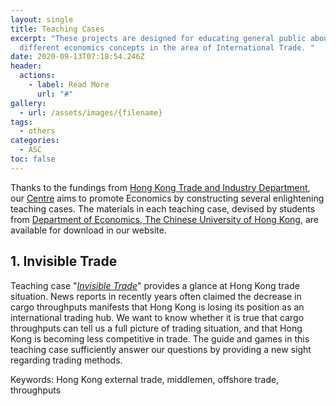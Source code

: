 ```yaml
---
layout: single
title: Teaching Cases
excerpt: "These projects are designed for educating general public about
  different economics concepts in the area of International Trade. "
date: 2020-09-13T07:18:54.246Z
header:
  actions:
    - label: Read More
      url: "#"
gallery:
  - url: /assets/images/{filename}
tags:
  - others
categories:
  - ASC
toc: false
---
```

Thanks to the fundings from [Hong Kong Trade and Industry Department](https://www.tid.gov.hk), our [Centre](https://erc.cuhk.edu.hk/asc/) aims to promote Economics by constructing several enlightening teaching cases. The materials in each teaching case, devised by students from [Department of Economics, The Chinese University of Hong Kong](http://www.econ.cuhk.edu.hk/econ/en-gb/), are available for download in our website. 

## 1. Invisible Trade

Teaching case "*[Invisible Trade](https://erc.cuhk.edu.hk/apec%20study%20centre/human%20capital%20development/invisible-trade/)*" provides a glance at Hong Kong trade situation. News reports in recently years often claimed the decrease in cargo throughputs manifests that Hong Kong is losing its position as an international trading hub. We want to know whether it is true that cargo throughputs can tell us a full picture of trading situation, and that Hong Kong is becoming less competitive in trade. The guide and games in this teaching case sufficiently answer our questions by providing a new sight regarding trading methods.

Keywords: Hong Kong external trade, middlemen, offshore trade, throughputs